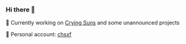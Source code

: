 ### Hi there 👋

🔭 Currently working on [Crying Suns](https://cryingsuns.com) and some unannounced projects

🔗 Personal account: [chsxf](https://github.com/chsxf)

<!--
**cs-altshift/cs-altshift** is a ✨ _special_ ✨ repository because its `README.md` (this file) appears on your GitHub profile.

Here are some ideas to get you started:

- 🔭 I’m currently working on ...
- 🌱 I’m currently learning ...
- 👯 I’m looking to collaborate on ...
- 🤔 I’m looking for help with ...
- 💬 Ask me about ...
- 📫 How to reach me: ...
- 😄 Pronouns: ...
- ⚡ Fun fact: ...
-->
